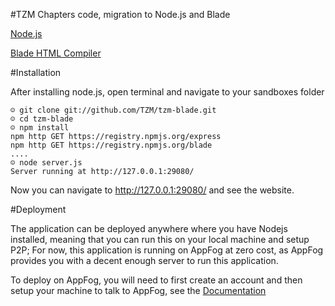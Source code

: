#TZM Chapters code, migration to Node.js and Blade

[Node.js](http://nodejs.org/)

[Blade HTML Compiler](https://github.com/bminer/node-blade)

#Installation

After installing node.js, open terminal and navigate to your sandboxes folder

    ☺ git clone git://github.com/TZM/tzm-blade.git
    ☺ cd tzm-blade
    ☺ npm install                                                                                                                                                
    npm http GET https://registry.npmjs.org/express
    npm http GET https://registry.npmjs.org/blade
    ....
    ☺ node server.js
    Server running at http://127.0.0.1:29080/
    
Now you can navigate to http://127.0.0.1:29080/ and see the website.

#Deployment

The application can be deployed anywhere where you have Nodejs installed, meaning that you can run this on your local machine and setup P2P; For now, this application is running on AppFog at zero cost, as AppFog provides you with a decent enough server to run this application.

To deploy on AppFog, you will need to first create an account and then setup your machine to talk to AppFog, see the [Documentation](https://docs.appfog.com/getting-started/af-cli)

    